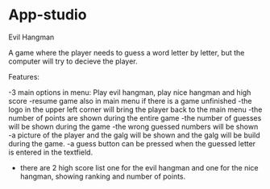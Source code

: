 # App-studio

Evil Hangman

A game where the player needs to guess a word letter by letter, but the computer will try to decieve the player. 

Features:


-3 main options in menu: Play evil hangman, play nice hangman and high score
-resume game also in main menu if there is a game unfinished
-the logo in the upper left corner will bring the player back to the main menu
-the number of points are shown during the entire game
-the number of guesses will be shown during the game
-the wrong guessed numbers will be shown
-a picture of the player and the galg will be shown and the galg will be build during the game.
-a guess button can be pressed when the guessed letter is entered in the textfield.
- there are 2 high score list one for the evil hangman and one for the nice hangman, showing ranking and number of points. 




